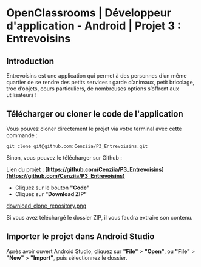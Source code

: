 
# OpenClassrooms | Développeur d'application - Android | Projet 3 : Entrevoisins


## Introduction

Entrevoisins est une application qui permet à des personnes d’un même quartier de se rendre des petits services : garde d’animaux, petit bricolage, troc d’objets, cours particuliers, de nombreuses options s’offrent aux utilisateurs !


## Télécharger ou cloner le code de l'application

Vous pouvez cloner directement le projet via votre terminal avec cette commande :

```` git clone git@github.com:Cenziia/P3_Entrevoisins.git ````

Sinon, vous pouvez le télécharger sur Github :

Lien du projet : **[https://github.com/Cenziia/P3_Entrevoisins](https://github.com/Cenziia/P3_Entrevoisins)**

- Cliquez sur le bouton **"Code"**
- Cliquez sur **"Download ZIP"**

[download_clone_repository.png](download_clone_repository.png)

Si vous avez téléchargé le dossier ZIP, il vous faudra extraire son contenu.

## Importer le projet dans Android Studio

Après avoir ouvert Android Studio, cliquez sur **"File"** > **"Open"**, ou **"File"** > **"New"** > **"Import"**, puis sélectionnez le dossier.





